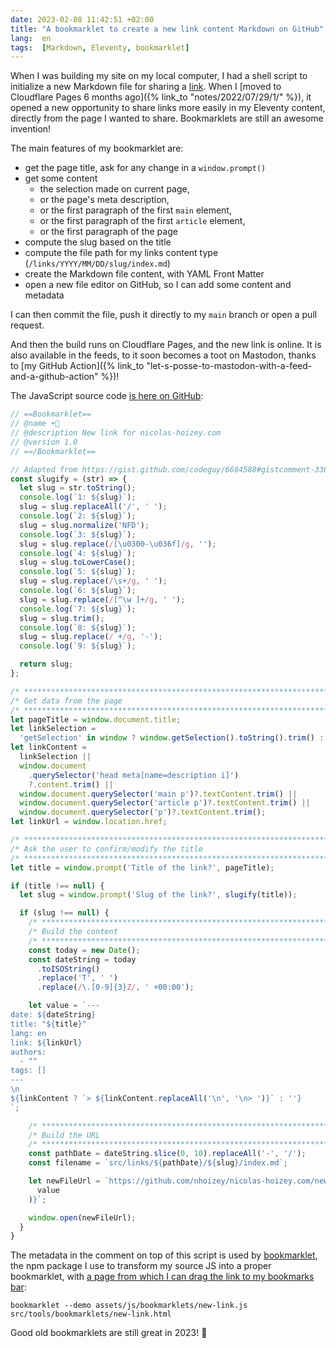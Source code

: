 ```yaml
---
date: 2023-02-08 11:42:51 +02:00
title: "A bookmarklet to create a new link content Markdown on GitHub"
lang:  en
tags:  [Markdown, Eleventy, bookmarklet]
---
```


When I was building my site on my local computer, I had a shell script to initialize a new Markdown file for sharing a [link](/links/). When I [moved to Cloudflare Pages 6 months ago]({% link_to "notes/2022/07/29/1/" %}), it opened a new opportunity to share links more easily in my Eleventy content, directly from the page I wanted to share. Bookmarklets are still an awesome invention!

The main features of my bookmarklet are:
- get the page title, ask for any change in a `window.prompt()`
- get some content
  - the selection made on current page,
  - or the page's meta description,
  - or the first paragraph of the first `main` element,
  - or the first paragraph of the first `article` element,
  - or the first paragraph of the page
- compute the slug based on the title
- compute the file path for my links content type (`/links/YYYY/MM/DD/slug/index.md`)
- create the Markdown file content, with YAML Front Matter
- open a new file editor on GitHub, so I can add some content and metadata

I can then commit the file, push it directly to my `main` branch or open a pull request.

And then the build runs on Cloudflare Pages, and the new link is online. It is also available in the feeds, to it soon becomes a toot on Mastodon, thanks to [my GitHub Action]({% link_to "let-s-posse-to-mastodon-with-a-feed-and-a-github-action" %})!

The JavaScript source code [is here on GitHub](https://github.com/nhoizey/nicolas-hoizey.com/blob/main/assets/js/bookmarklets/new-link.js):

```javascript
// ==Bookmarklet==
// @name +🔗
// @description New link for nicolas-hoizey.com
// @version 1.0
// ==/Bookmarklet==

// Adapted from https://gist.github.com/codeguy/6684588#gistcomment-3361909
const slugify = (str) => {
  let slug = str.toString();
  console.log(`1: ${slug}`);
  slug = slug.replaceAll('/', ' ');
  console.log(`2: ${slug}`);
  slug = slug.normalize('NFD');
  console.log(`3: ${slug}`);
  slug = slug.replace(/[\u0300-\u036f]/g, '');
  console.log(`4: ${slug}`);
  slug = slug.toLowerCase();
  console.log(`5: ${slug}`);
  slug = slug.replace(/\s+/g, ' ');
  console.log(`6: ${slug}`);
  slug = slug.replace(/[^\w ]+/g, ' ');
  console.log(`7: ${slug}`);
  slug = slug.trim();
  console.log(`8: ${slug}`);
  slug = slug.replace(/ +/g, '-');
  console.log(`9: ${slug}`);

  return slug;
};

/* **********************************************************************************
/* Get data from the page
/* *********************************************************************************/
let pageTitle = window.document.title;
let linkSelection =
  'getSelection' in window ? window.getSelection().toString().trim() : '';
let linkContent =
  linkSelection ||
  window.document
    .querySelector('head meta[name=description i]')
    ?.content.trim() ||
  window.document.querySelector('main p')?.textContent.trim() ||
  window.document.querySelector('article p')?.textContent.trim() ||
  window.document.querySelector('p')?.textContent.trim();
let linkUrl = window.location.href;

/* **********************************************************************************
/* Ask the user to confirm/modify the title
/* *********************************************************************************/
let title = window.prompt('Title of the link?', pageTitle);

if (title !== null) {
  let slug = window.prompt('Slug of the link?', slugify(title));

  if (slug !== null) {
    /* **********************************************************************************
    /* Build the content
    /* *********************************************************************************/
    const today = new Date();
    const dateString = today
      .toISOString()
      .replace('T', ' ')
      .replace(/\.[0-9]{3}Z/, ' +00:00');

    let value = `---
date: ${dateString}
title: "${title}"
lang: en
link: ${linkUrl}
authors:
  - ""
tags: []
---
\n
${linkContent ? `> ${linkContent.replaceAll('\n', '\n> ')}` : ''}
`;

    /* **********************************************************************************
    /* Build the URL
    /* *********************************************************************************/
    const pathDate = dateString.slice(0, 10).replaceAll('-', '/');
    const filename = `src/links/${pathDate}/${slug}/index.md`;

    let newFileUrl = `https://github.com/nhoizey/nicolas-hoizey.com/new/main/?filename=${filename}&value=${encodeURIComponent(
      value
    )}`;

    window.open(newFileUrl);
  }
}
```

The metadata in the comment on top of this script is used by [bookmarklet](https://www.npmjs.com/package/bookmarklet), the npm package I use to transform my source JS into a proper bookmarklet, with [a page from which I can drag the link to my bookmarks bar](https://nicolas-hoizey.com/tools/bookmarklets/new-link):


``` shell
bookmarklet --demo assets/js/bookmarklets/new-link.js src/tools/bookmarklets/new-link.html
```

Good old bookmarklets are still great in 2023! 🥰

